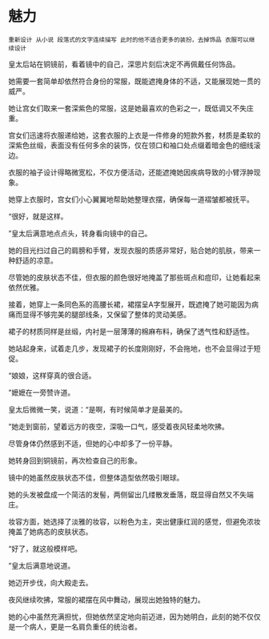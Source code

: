 # 魅力  

    重新设计 从小说 段落式的文字连续描写 此时的他不适合更多的装扮，去掉饰品 衣服可以继续设计


皇太后站在铜镜前，看着镜中的自己，深思片刻后决定不再佩戴任何饰品。

她需要一套简单却依然符合身份的常服，既能遮掩身体的不适，又能展现她一贯的威严。

她让宫女们取来一套深紫色的常服，这是她最喜欢的色彩之一，既低调又不失庄重。



宫女们迅速将衣服递给她，这套衣服的上衣是一件修身的短款外套，材质是柔软的深紫色丝缎，表面没有任何多余的装饰，仅在领口和袖口处点缀着暗金色的细线滚边。

衣服的袖子设计得略微宽松，不仅方便活动，还能遮掩她因疾病导致的小臂浮肿现象。

她穿上衣服时，宫女们小心翼翼地帮助她整理衣摆，确保每一道褶皱都被抚平。



“很好，就是这样。

”皇太后满意地点点头，转身看向镜中的自己。

她的目光扫过自己的肩膀和手臂，发现衣服的质感非常好，贴合她的肌肤，带来一种舒适的凉意。

尽管她的皮肤状态不佳，但衣服的颜色很好地掩盖了那些斑点和痘印，让她看起来依然优雅。



接着，她穿上一条同色系的高腰长裙，裙摆呈A字型展开，既遮掩了她可能因为病痛而显得不够完美的腿部线条，又保留了整体的灵动美感。

裙子的材质同样是丝缎，内衬是一层薄薄的棉麻布料，确保了透气性和舒适性。

她站起身来，试着走几步，发现裙子的长度刚刚好，不会拖地，也不会显得过于短促。



“娘娘，这样穿真的很合适。

”嬷嬷在一旁赞许道。

皇太后微微一笑，说道：“是啊，有时候简单才是最美的。

”她走到窗前，望着远方的夜空，深吸一口气，感受着夜风轻柔地吹拂。

尽管身体仍然感到不适，但她的心中却多了一份平静。



她转身回到铜镜前，再次检查自己的形象。

镜中的她虽然皮肤状态不佳，但整体造型依然吸引眼球。

她的头发被盘成一个简洁的发髻，两侧留出几缕散发垂落，既显得自然又不失端庄。

妆容方面，她选择了淡雅的妆容，以粉色为主，突出健康红润的感觉，但避免浓妆掩盖了她病态的皮肤状态。



“好了，就这般模样吧。

”皇太后满意地说道。

她迈开步伐，向大殿走去。

夜风继续吹拂，常服的裙摆在风中舞动，展现出她独特的魅力。

她的心中虽然充满担忧，但她依然坚定地向前迈进，因为她明白，此刻的她不仅仅是一个病人，更是一名肩负重任的统治者。

